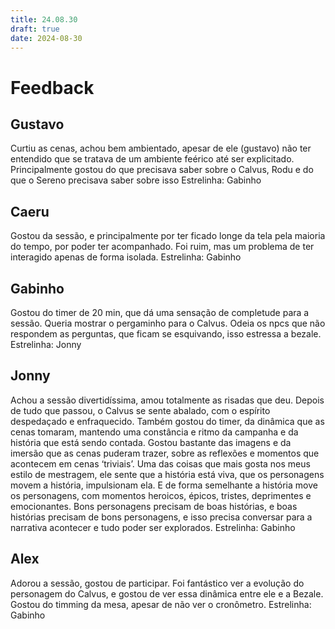 ```yaml
---
title: 24.08.30
draft: true
date: 2024-08-30
---
```

# Feedback
## Gustavo
Curtiu as cenas, achou bem ambientado, apesar de ele (gustavo) não ter entendido que se tratava de um ambiente feérico até ser explicitado. Principalmente gostou do que precisava saber sobre o Calvus, Rodu e do que o Sereno precisava saber sobre isso
Estrelinha: Gabinho

## Caeru
Gostou da sessão, e principalmente por ter ficado longe da tela pela maioria do tempo, por poder ter acompanhado. Foi ruim, mas um problema de ter interagido apenas de forma isolada. 
Estrelinha: Gabinho

## Gabinho
Gostou do timer de 20 min, que dá uma sensação de completude para a sessão. Queria mostrar o pergaminho para o Calvus. Odeia os npcs que não respondem as perguntas, que ficam se esquivando, isso estressa a bezale.
Estrelinha: Jonny

## Jonny
Achou a sessão divertidíssima, amou totalmente as risadas que deu. Depois de tudo que passou, o Calvus se sente abalado, com o espírito despedaçado e enfraquecido. Também gostou do timer, da dinâmica que as cenas tomaram, mantendo uma constância e ritmo da campanha e da história que está sendo contada. Gostou bastante das imagens e da imersão que as cenas puderam trazer, sobre as reflexões e momentos que acontecem em cenas ‘triviais’.
Uma das coisas que mais gosta nos meus estilo de mestragem, ele sente que a história está viva, que os personagens movem a história, impulsionam ela. E de forma semelhante a história move os personagens, com momentos heroicos, épicos, tristes, deprimentes e emocionantes. Bons personagens precisam de boas histórias, e boas histórias precisam de bons personagens, e isso precisa conversar para a narrativa acontecer e tudo poder ser explorados.
Estrelinha: Gabinho

## Alex
Adorou a sessão, gostou de participar. Foi fantástico ver a evolução do personagem do Calvus, e gostou de ver essa dinâmica entre ele e a Bezale. Gostou do timming da mesa, apesar de não ver o cronômetro. 
Estrelinha: Gabinho